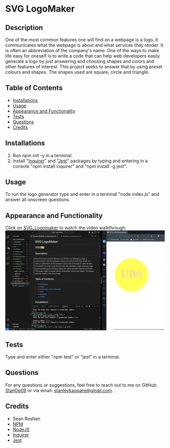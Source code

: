 
  # SVG LogoMaker
  
  ## Description
  One of the most common features one will find on a webpage is a logo. It communicates what the webpage is about and what services they render. It is often an abbreviation of the company's name. One of the ways to make life easy for oneself is to write a code that can help web developers easily generate a logo by just answering and choosing shapes and colors and other features of interest. This project seeks to answer that by using preset colours and shapes. The shapes used are square, circle and triangle.
  
  ## Table of Contents
  - [Installations](#installations)
  - [Usage](#usage)
  - [Appearance and  Functionality](#Appearance&Functionality)
  - [Tests](#tests)
  - [Questions](#questions)
  - [Credits](#Credits)
  
  ## Installations
  1. Run npm init -y in a terminal. 
  2. Install "[Inquirer](https://www.npmjs.com/package/inquirer/v/8.2.4)" and "[Jest](https://jestjs.io/docs/getting-started)" packages by typing and entering in a console "npm install inquirer" and "npm install -g jest". 
  
  ## Usage
  To run the logo generator type and enter in a terminal "node index.js" and answer all onscreen questions.

  ## Appearance and  Functionality
  Click on [SVG_Logomaker](https://watch.screencastify.com/v/yhLES0HbQH4XGFXqf9IP) to watch the video walkthrough.
  ![Onscreen Logo generator](8A125A80-5E28-4CEF-BBD7-E5A0DF0C15AF.jpeg)

  ## Tests
  Type and enter either "npm test" or "jest" in a terminal. 
  
  ## Questions
  For any questions or suggestions, feel free to reach out to me on GitHub: [StanOp09](https://github.com/StanOp09) or via email: stanleykaopare@gmail.com.
  
  ## Credits
  - Sean Roshan
  - [NPM](https://www.npmjs.com/)
  - [NodeJS](https://nodejs.org/en)
  - [Inquirer](https://www.npmjs.com/package/inquirer)
  - [Jest](https://jestjs.io/docs/getting-started)
